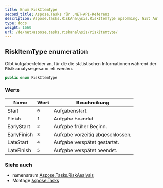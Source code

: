 ```yaml
---
title: Enum RiskItemType
second_title: Aspose.Tasks für .NET-API-Referenz
description: Aspose.Tasks.RiskAnalysis.RiskItemType opsomming. Gibt Aufgabenfelder an für die die statistischen Informationen während der Risikoanalyse gesammelt werden.
type: docs
weight: 1660
url: /de/net/aspose.tasks.riskanalysis/riskitemtype/
---
```

## RiskItemType enumeration

Gibt Aufgabenfelder an, für die die statistischen Informationen während der Risikoanalyse gesammelt werden.

```csharp
public enum RiskItemType
```

### Werte

| Name | Wert | Beschreibung |
| --- | --- | --- |
| Start | `0` | Aufgabenstart. |
| Finish | `1` | Aufgabe beendet. |
| EarlyStart | `2` | Aufgabe früher Beginn. |
| EarlyFinish | `3` | Aufgabe vorzeitig abgeschlossen. |
| LateStart | `4` | Aufgabe verspätet gestartet. |
| LateFinish | `5` | Aufgabe verspätet beendet. |

### Siehe auch

* namensraum [Aspose.Tasks.RiskAnalysis](../../aspose.tasks.riskanalysis/)
* Montage [Aspose.Tasks](../../)


